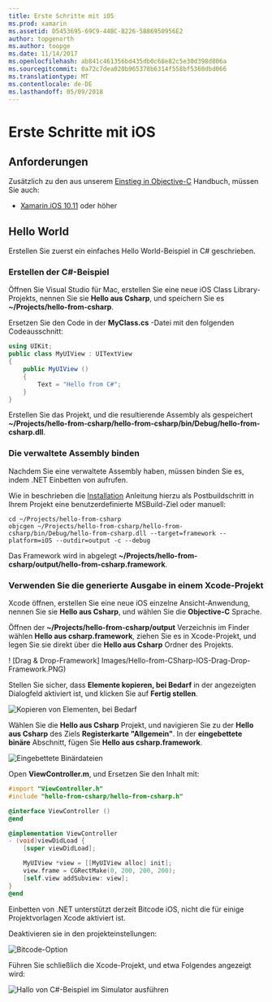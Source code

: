 ```yaml
---
title: Erste Schritte mit iOS
ms.prod: xamarin
ms.assetid: D5453695-69C9-44BC-B226-5B86950956E2
author: topgenorth
ms.author: toopge
ms.date: 11/14/2017
ms.openlocfilehash: ab841c461356bd435db0c68e82c5e30d398d806a
ms.sourcegitcommit: 0a72c7dea020b965378b6314f558bf5360dbd066
ms.translationtype: MT
ms.contentlocale: de-DE
ms.lasthandoff: 05/09/2018
---
```

# <a name="getting-started-with-ios"></a>Erste Schritte mit iOS

## <a name="requirements"></a>Anforderungen

Zusätzlich zu den aus unserem [Einstieg in Objective-C](~/tools/dotnet-embedding/get-started/objective-c/index.md) Handbuch, müssen Sie auch:

* [Xamarin.iOS 10.11](https://www.visualstudio.com/xamarin/) oder höher

## <a name="hello-world"></a>Hello World

Erstellen Sie zuerst ein einfaches Hello World-Beispiel in C# geschrieben.

### <a name="create-c-sample"></a>Erstellen der C#-Beispiel

Öffnen Sie Visual Studio für Mac, erstellen Sie eine neue iOS Class Library-Projekts, nennen Sie sie **Hello aus Csharp**, und speichern Sie es **~/Projects/hello-from-csharp**.

Ersetzen Sie den Code in der **MyClass.cs** -Datei mit den folgenden Codeausschnitt:

```csharp
using UIKit;
public class MyUIView : UITextView
{
    public MyUIView ()
    {
        Text = "Hello from C#";
    }
}
```

Erstellen Sie das Projekt, und die resultierende Assembly als gespeichert **~/Projects/hello-from-csharp/hello-from-csharp/bin/Debug/hello-from-csharp.dll**.

### <a name="bind-the-managed-assembly"></a>Die verwaltete Assembly binden

Nachdem Sie eine verwaltete Assembly haben, müssen binden Sie es, indem .NET Einbetten von aufrufen.

Wie in beschrieben die [Installation](~/tools/dotnet-embedding/get-started/install/install.md) Anleitung hierzu als Postbuildschritt in Ihrem Projekt eine benutzerdefinierte MSBuild-Ziel oder manuell:

```shell
cd ~/Projects/hello-from-csharp
objcgen ~/Projects/hello-from-csharp/hello-from-csharp/bin/Debug/hello-from-csharp.dll --target=framework --platform=iOS --outdir=output -c --debug
```

Das Framework wird in abgelegt **~/Projects/hello-from-csharp/output/hello-from-csharp.framework**.

### <a name="use-the-generated-output-in-an-xcode-project"></a>Verwenden Sie die generierte Ausgabe in einem Xcode-Projekt

Xcode öffnen, erstellen Sie eine neue iOS einzelne Ansicht-Anwendung, nennen Sie sie **Hello aus Csharp**, und wählen Sie die **Objective-C** Sprache.

Öffnen der **~/Projects/hello-from-csharp/output** Verzeichnis im Finder wählen **Hello aus csharp.framework**, ziehen Sie es in Xcode-Projekt, und legen Sie sie direkt über die **Hello aus Csharp**  Ordner des Projekts.

! [Drag & Drop-Framework] Images/Hello-from-CSharp-IOS-Drag-Drop-Framework.PNG)

Stellen Sie sicher, dass **Elemente kopieren, bei Bedarf** in der angezeigten Dialogfeld aktiviert ist, und klicken Sie auf **Fertig stellen**.

![Kopieren von Elementen, bei Bedarf](ios-images/hello-from-csharp-ios-copy-items-if-needed.png)

Wählen Sie die **Hello aus Csharp** Projekt, und navigieren Sie zu der **Hello aus Csharp** des Ziels **Registerkarte "Allgemein"**. In der **eingebettete binäre** Abschnitt, fügen Sie **Hello aus csharp.framework**.

![Eingebettete Binärdateien](ios-images/hello-from-csharp-ios-embedded-binaries.png)

Open **ViewController.m**, und Ersetzen Sie den Inhalt mit:

```objective-c
#import "ViewController.h"
#include "hello-from-csharp/hello-from-csharp.h"

@interface ViewController ()
@end

@implementation ViewController
- (void)viewDidLoad {
    [super viewDidLoad];

    MyUIView *view = [[MyUIView alloc] init];
    view.frame = CGRectMake(0, 200, 200, 200);
    [self.view addSubview: view];
}
@end
```

Einbetten von .NET unterstützt derzeit Bitcode iOS, nicht die für einige Projektvorlagen Xcode aktiviert ist. 

Deaktivieren sie in den projekteinstellungen:

![Bitcode-Option](../../images/ios-bitcode-option.png)

Führen Sie schließlich die Xcode-Projekt, und etwa Folgendes angezeigt wird:

![Hallo von C#-Beispiel im Simulator ausführen](ios-images/hello-from-csharp-ios.png)
